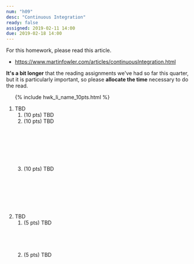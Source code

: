 ```yaml
---
num: "h09"
desc: "Continuous Integration"
ready: false
assigned: 2019-02-11 14:00
due: 2019-02-18 14:00
---
```


<div style="display:none;">https://ucsb-cs48.github.io/w19/hwk/h07/</div>

For this homework, please read this article.  

* <https://www.martinfowler.com/articles/continuousIntegration.html>

**It's a bit longer** that the reading
assignments we've had so far this quarter, but it is particularly important, so
please **allocate the time** necessary to do the read.


<ol>

{% include hwk_li_name_10pts.html %}

<li style="margin-bottom:8em;" markdown="1">  TBD


<ol>

<li style="margin-bottom:0em;" markdown="1"> (10 pts) TBD
</li>

<li style="margin-bottom:8em;" markdown="1"> (10 pts) TBD
</li>

<li style="margin-bottom:1em;" markdown="1"> (10 pts) TBD
</li>

</ol>

<div class="pagebreak">
</div>

</li>



<li markdown="1"> TBD


<ol>
<li style="margin-bottom:5em;" > (5 pts) TBD
</li>

<li style="margin-bottom:5em;" > (5 pts) TBD
</li>



</ol>
  
</li>




</ol>
